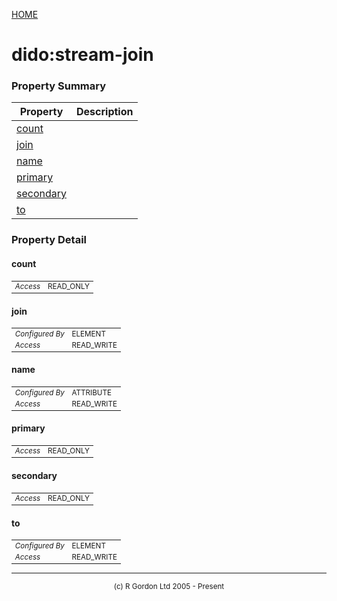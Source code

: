 [HOME](../../README.md)
# dido:stream-join



### Property Summary

| Property | Description |
| -------- | ----------- |
| [count](#propertycount) |  | 
| [join](#propertyjoin) |  | 
| [name](#propertyname) |  | 
| [primary](#propertyprimary) |  | 
| [secondary](#propertysecondary) |  | 
| [to](#propertyto) |  | 


### Property Detail
#### count <a name="propertycount"></a>

<table style='font-size:smaller'>
      <tr><td><i>Access</i></td><td>READ_ONLY</td></tr>
</table>



#### join <a name="propertyjoin"></a>

<table style='font-size:smaller'>
      <tr><td><i>Configured By</i></td><td>ELEMENT</td></tr>
      <tr><td><i>Access</i></td><td>READ_WRITE</td></tr>
</table>



#### name <a name="propertyname"></a>

<table style='font-size:smaller'>
      <tr><td><i>Configured By</i></td><td>ATTRIBUTE</td></tr>
      <tr><td><i>Access</i></td><td>READ_WRITE</td></tr>
</table>



#### primary <a name="propertyprimary"></a>

<table style='font-size:smaller'>
      <tr><td><i>Access</i></td><td>READ_ONLY</td></tr>
</table>



#### secondary <a name="propertysecondary"></a>

<table style='font-size:smaller'>
      <tr><td><i>Access</i></td><td>READ_ONLY</td></tr>
</table>



#### to <a name="propertyto"></a>

<table style='font-size:smaller'>
      <tr><td><i>Configured By</i></td><td>ELEMENT</td></tr>
      <tr><td><i>Access</i></td><td>READ_WRITE</td></tr>
</table>




-----------------------

<div style='font-size: smaller; text-align: center;'>(c) R Gordon Ltd 2005 - Present</div>
